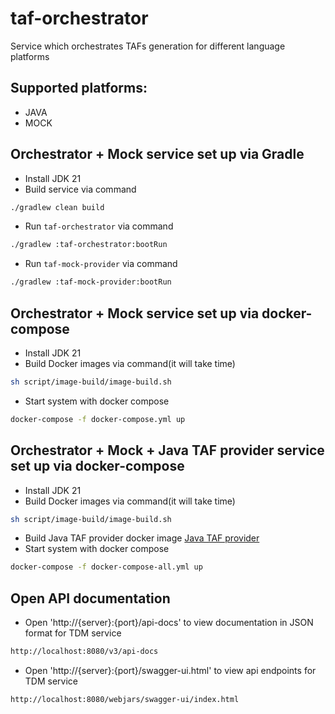 # taf-orchestrator
Service which orchestrates TAFs generation for different language platforms

## Supported platforms:
- JAVA
- MOCK

## Orchestrator + Mock service set up via Gradle
- Install JDK 21
- Build service via command
```bash
./gradlew clean build
```
- Run `taf-orchestrator`  via command
```bash
./gradlew :taf-orchestrator:bootRun
```

- Run `taf-mock-provider`  via command
```bash
./gradlew :taf-mock-provider:bootRun
```

## Orchestrator + Mock service set up via docker-compose
- Install JDK 21
- Build Docker images via command(it will take time)
```bash
sh script/image-build/image-build.sh
```
- Start system with docker compose
```bash
docker-compose -f docker-compose.yml up
```

## Orchestrator + Mock + Java TAF provider service set up via docker-compose
- Install JDK 21
- Build Docker images via command(it will take time)
```bash
sh script/image-build/image-build.sh
```
- Build Java TAF provider docker image
 [Java TAF provider](https://github.com/klindziukp/java-taf-provider#readme)
- Start system with docker compose
```bash
docker-compose -f docker-compose-all.yml up
```

## Open API documentation
- Open 'http://{server}:{port}/api-docs' to view documentation in JSON format for TDM service
```bash
http://localhost:8080/v3/api-docs
```
- Open 'http://{server}:{port}/swagger-ui.html' to view api endpoints for TDM service
```bash
http://localhost:8080/webjars/swagger-ui/index.html
```
